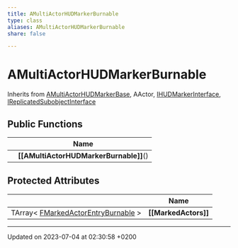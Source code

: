 ```yaml
---
title: AMultiActorHUDMarkerBurnable
type: class
aliases: AMultiActorHUDMarkerBurnable
share: false

---
```


# AMultiActorHUDMarkerBurnable





Inherits from [AMultiActorHUDMarkerBase](/docs/SDK/Source/Classes/classAMultiActorHUDMarkerBase.md), AActor, [IHUDMarkerInterface](/docs/SDK/Source/Classes/classIHUDMarkerInterface.md), [IReplicatedSubobjectInterface](/docs/SDK/Source/Classes/classIReplicatedSubobjectInterface.md)

## Public Functions

|                | Name           |
| -------------- | -------------- |
| | **[[AMultiActorHUDMarkerBurnable]]**() |

## Protected Attributes

|                | Name           |
| -------------- | -------------- |
| TArray< [FMarkedActorEntryBurnable](/docs/SDK/Source/Classes/structFMarkedActorEntryBurnable.md) > | **[[MarkedActors]]**  |

-------------------------------

Updated on 2023-07-04 at 02:30:58 +0200